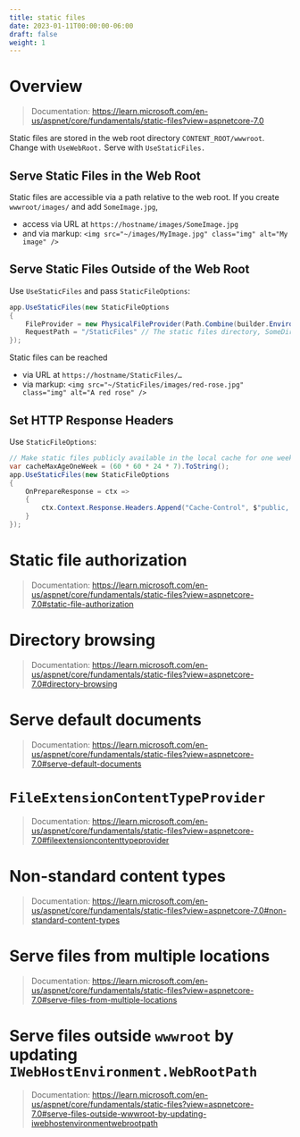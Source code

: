 ```yaml
---
title: static files
date: 2023-01-11T00:00:00-06:00
draft: false
weight: 1
---
```


# Overview
> Documentation: https://learn.microsoft.com/en-us/aspnet/core/fundamentals/static-files?view=aspnetcore-7.0

Static files are stored in the web root directory `CONTENT_ROOT/wwwroot`.  Change with `UseWebRoot.`  Serve with `UseStaticFiles.`

## Serve Static Files in the Web Root
Static files are accessible via a path relative to the web root.  If you create `wwwroot/images/` and add `SomeImage.jpg`, 
- access via URL at `https://hostname/images/SomeImage.jpg`
- and via markup:  `<img src="~/images/MyImage.jpg" class="img" alt="My image" />`

## Serve Static Files Outside of the Web Root
Use `UseStaticFiles` and pass `StaticFileOptions`:
```cs
app.UseStaticFiles(new StaticFileOptions 
{ 
	FileProvider = new PhysicalFileProvider(Path.Combine(builder.Environment.ContentRootPath, "SomeDirectory")), // The new static files directory
	RequestPath = "/StaticFiles" // The static files directory, SomeDirectory, is exposed via the /StaticFiles URI segment.
});
```
Static files can be reached
- via URL at `https://hostname/StaticFiles/…`
- via markup:  `<img src="~/StaticFiles/images/red-rose.jpg" class="img" alt="A red rose" />`
	
## Set HTTP Response Headers
Use `StaticFileOptions`:
```cs
// Make static files publicly available in the local cache for one week via the Cache-Control header:
var cacheMaxAgeOneWeek = (60 * 60 * 24 * 7).ToString(); 
app.UseStaticFiles(new StaticFileOptions
{
    OnPrepareResponse = ctx =>
    {
        ctx.Context.Response.Headers.Append("Cache-Control", $"public, max-age={cacheMaxAgeOneWeek}");
    }
});
```
# Static file authorization
> Documentation: https://learn.microsoft.com/en-us/aspnet/core/fundamentals/static-files?view=aspnetcore-7.0#static-file-authorization

# Directory browsing
> Documentation: https://learn.microsoft.com/en-us/aspnet/core/fundamentals/static-files?view=aspnetcore-7.0#directory-browsing

# Serve default documents
> Documentation: https://learn.microsoft.com/en-us/aspnet/core/fundamentals/static-files?view=aspnetcore-7.0#serve-default-documents

# `FileExtensionContentTypeProvider`
> Documentation: https://learn.microsoft.com/en-us/aspnet/core/fundamentals/static-files?view=aspnetcore-7.0#fileextensioncontenttypeprovider

# Non-standard content types
> Documentation: https://learn.microsoft.com/en-us/aspnet/core/fundamentals/static-files?view=aspnetcore-7.0#non-standard-content-types

# Serve files from multiple locations
> Documentation: https://learn.microsoft.com/en-us/aspnet/core/fundamentals/static-files?view=aspnetcore-7.0#serve-files-from-multiple-locations

# Serve files outside `wwwroot` by updating `IWebHostEnvironment.WebRootPath`
> Documentation: https://learn.microsoft.com/en-us/aspnet/core/fundamentals/static-files?view=aspnetcore-7.0#serve-files-outside-wwwroot-by-updating-iwebhostenvironmentwebrootpath
